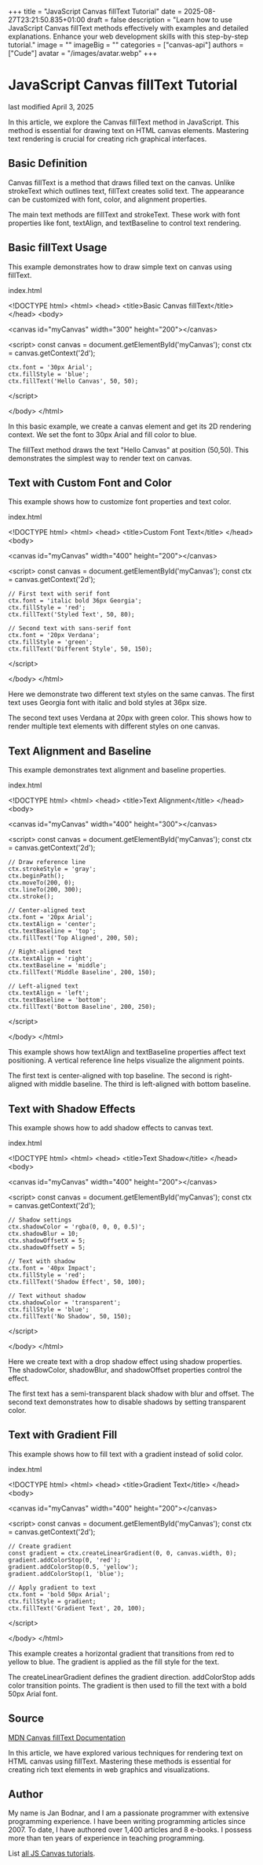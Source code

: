+++
title = "JavaScript Canvas fillText Tutorial"
date = 2025-08-27T23:21:50.835+01:00
draft = false
description = "Learn how to use JavaScript Canvas fillText
methods effectively with examples and detailed explanations. Enhance your web
development skills with this step-by-step tutorial."
image = ""
imageBig = ""
categories = ["canvas-api"]
authors = ["Cude"]
avatar = "/images/avatar.webp"
+++

# JavaScript Canvas fillText Tutorial

last modified April 3, 2025

In this article, we explore the Canvas fillText method in JavaScript. This
method is essential for drawing text on HTML canvas elements. Mastering
text rendering is crucial for creating rich graphical interfaces.

## Basic Definition

Canvas fillText is a method that draws filled text on the canvas. Unlike
strokeText which outlines text, fillText creates solid text. The appearance
can be customized with font, color, and alignment properties.

The main text methods are fillText and strokeText.
These work with font properties like font, textAlign,
and textBaseline to control text rendering.

## Basic fillText Usage

This example demonstrates how to draw simple text on canvas using fillText.

index.html
    

&lt;!DOCTYPE html&gt;
&lt;html&gt;
&lt;head&gt;
    &lt;title&gt;Basic Canvas fillText&lt;/title&gt;
&lt;/head&gt;
&lt;body&gt;

&lt;canvas id="myCanvas" width="300" height="200"&gt;&lt;/canvas&gt;

&lt;script&gt;
    const canvas = document.getElementById('myCanvas');
    const ctx = canvas.getContext('2d');
    
    ctx.font = '30px Arial';
    ctx.fillStyle = 'blue';
    ctx.fillText('Hello Canvas', 50, 50);
&lt;/script&gt;

&lt;/body&gt;
&lt;/html&gt;

In this basic example, we create a canvas element and get its 2D rendering
context. We set the font to 30px Arial and fill color to blue.

The fillText method draws the text "Hello Canvas" at position
(50,50). This demonstrates the simplest way to render text on canvas.

## Text with Custom Font and Color

This example shows how to customize font properties and text color.

index.html
    

&lt;!DOCTYPE html&gt;
&lt;html&gt;
&lt;head&gt;
    &lt;title&gt;Custom Font Text&lt;/title&gt;
&lt;/head&gt;
&lt;body&gt;

&lt;canvas id="myCanvas" width="400" height="200"&gt;&lt;/canvas&gt;

&lt;script&gt;
    const canvas = document.getElementById('myCanvas');
    const ctx = canvas.getContext('2d');
    
    // First text with serif font
    ctx.font = 'italic bold 36px Georgia';
    ctx.fillStyle = 'red';
    ctx.fillText('Styled Text', 50, 80);
    
    // Second text with sans-serif font
    ctx.font = '20px Verdana';
    ctx.fillStyle = 'green';
    ctx.fillText('Different Style', 50, 150);
&lt;/script&gt;

&lt;/body&gt;
&lt;/html&gt;

Here we demonstrate two different text styles on the same canvas. The first
text uses Georgia font with italic and bold styles at 36px size.

The second text uses Verdana at 20px with green color. This shows how to
render multiple text elements with different styles on one canvas.

## Text Alignment and Baseline

This example demonstrates text alignment and baseline properties.

index.html
    

&lt;!DOCTYPE html&gt;
&lt;html&gt;
&lt;head&gt;
    &lt;title&gt;Text Alignment&lt;/title&gt;
&lt;/head&gt;
&lt;body&gt;

&lt;canvas id="myCanvas" width="400" height="300"&gt;&lt;/canvas&gt;

&lt;script&gt;
    const canvas = document.getElementById('myCanvas');
    const ctx = canvas.getContext('2d');
    
    // Draw reference line
    ctx.strokeStyle = 'gray';
    ctx.beginPath();
    ctx.moveTo(200, 0);
    ctx.lineTo(200, 300);
    ctx.stroke();
    
    // Center-aligned text
    ctx.font = '20px Arial';
    ctx.textAlign = 'center';
    ctx.textBaseline = 'top';
    ctx.fillText('Top Aligned', 200, 50);
    
    // Right-aligned text
    ctx.textAlign = 'right';
    ctx.textBaseline = 'middle';
    ctx.fillText('Middle Baseline', 200, 150);
    
    // Left-aligned text
    ctx.textAlign = 'left';
    ctx.textBaseline = 'bottom';
    ctx.fillText('Bottom Baseline', 200, 250);
&lt;/script&gt;

&lt;/body&gt;
&lt;/html&gt;

This example shows how textAlign and textBaseline properties affect text
positioning. A vertical reference line helps visualize the alignment points.

The first text is center-aligned with top baseline. The second is right-aligned
with middle baseline. The third is left-aligned with bottom baseline.

## Text with Shadow Effects

This example shows how to add shadow effects to canvas text.

index.html
    

&lt;!DOCTYPE html&gt;
&lt;html&gt;
&lt;head&gt;
    &lt;title&gt;Text Shadow&lt;/title&gt;
&lt;/head&gt;
&lt;body&gt;

&lt;canvas id="myCanvas" width="400" height="200"&gt;&lt;/canvas&gt;

&lt;script&gt;
    const canvas = document.getElementById('myCanvas');
    const ctx = canvas.getContext('2d');
    
    // Shadow settings
    ctx.shadowColor = 'rgba(0, 0, 0, 0.5)';
    ctx.shadowBlur = 10;
    ctx.shadowOffsetX = 5;
    ctx.shadowOffsetY = 5;
    
    // Text with shadow
    ctx.font = '40px Impact';
    ctx.fillStyle = 'red';
    ctx.fillText('Shadow Effect', 50, 100);
    
    // Text without shadow
    ctx.shadowColor = 'transparent';
    ctx.fillStyle = 'blue';
    ctx.fillText('No Shadow', 50, 150);
&lt;/script&gt;

&lt;/body&gt;
&lt;/html&gt;

Here we create text with a drop shadow effect using shadow properties.
The shadowColor, shadowBlur, and shadowOffset properties control the effect.

The first text has a semi-transparent black shadow with blur and offset.
The second text demonstrates how to disable shadows by setting transparent color.

## Text with Gradient Fill

This example shows how to fill text with a gradient instead of solid color.

index.html
    

&lt;!DOCTYPE html&gt;
&lt;html&gt;
&lt;head&gt;
    &lt;title&gt;Gradient Text&lt;/title&gt;
&lt;/head&gt;
&lt;body&gt;

&lt;canvas id="myCanvas" width="400" height="200"&gt;&lt;/canvas&gt;

&lt;script&gt;
    const canvas = document.getElementById('myCanvas');
    const ctx = canvas.getContext('2d');
    
    // Create gradient
    const gradient = ctx.createLinearGradient(0, 0, canvas.width, 0);
    gradient.addColorStop(0, 'red');
    gradient.addColorStop(0.5, 'yellow');
    gradient.addColorStop(1, 'blue');
    
    // Apply gradient to text
    ctx.font = 'bold 50px Arial';
    ctx.fillStyle = gradient;
    ctx.fillText('Gradient Text', 20, 100);
&lt;/script&gt;

&lt;/body&gt;
&lt;/html&gt;

This example creates a horizontal gradient that transitions from red to yellow
to blue. The gradient is applied as the fill style for the text.

The createLinearGradient defines the gradient direction.
addColorStop adds color transition points. The gradient
is then used to fill the text with a bold 50px Arial font.

## Source

[MDN Canvas fillText Documentation](https://developer.mozilla.org/en-US/docs/Web/API/CanvasRenderingContext2D/fillText)

In this article, we have explored various techniques for rendering text on
HTML canvas using fillText. Mastering these methods is essential for creating
rich text elements in web graphics and visualizations.

## Author

My name is Jan Bodnar, and I am a passionate programmer with extensive
programming experience. I have been writing programming articles since 2007.
To date, I have authored over 1,400 articles and 8 e-books. I possess more
than ten years of experience in teaching programming.

List [all JS Canvas tutorials](/all/#canvas).